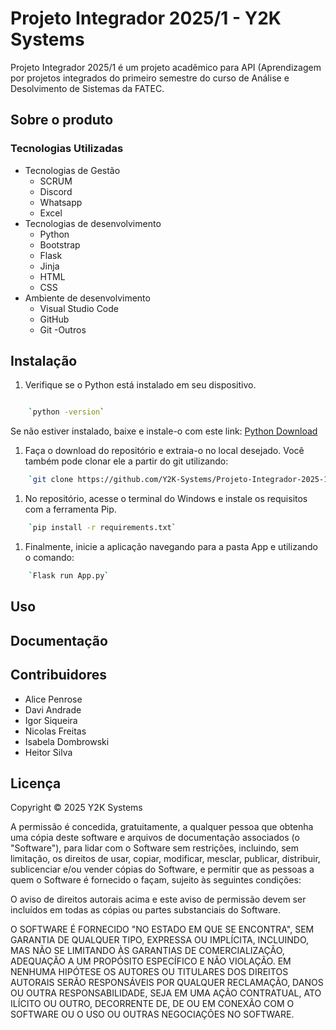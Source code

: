 # Projeto Integrador 2025/1 - Y2K Systems

Projeto Integrador 2025/1 é um projeto acadêmico para API (Aprendizagem por projetos integrados do primeiro semestre do curso de Análise e Desolvimento de Sistemas da FATEC.
## Sobre o produto

### Tecnologias Utilizadas

- Tecnologias de Gestão
  - SCRUM
  - Discord
  - Whatsapp
  - Excel
- Tecnologias de desenvolvimento
  - Python
  - Bootstrap
  - Flask
  - Jinja
  - HTML
  - CSS
- Ambiente de desenvolvimento
  - Visual Studio Code
  - GitHub
  - Git
-Outros

## Instalação

1. Verifique se o Python está instalado em seu dispositivo.
```sh

    `python -version`
```
  Se não estiver instalado, baixe e instale-o com este link: [Python Download](https://www.python.org/downloads/)

1. Faça o download do repositório e extraia-o no local desejado. Você também pode clonar ele a partir do git utilizando:
```sh
    `git clone https://github.com/Y2K-Systems/Projeto-Integrador-2025-1.git`
```
1. No repositório, acesse o terminal do Windows e instale os requisitos com a ferramenta Pip.
```sh
    `pip install -r requirements.txt`
```
1. Finalmente, inicie a aplicação navegando para a pasta App e utilizando o comando:
```sh
    `Flask run App.py`
```
## Uso


## Documentação

## Contribuidores

 - Alice Penrose
 - Davi Andrade
 - Igor Siqueira
 - Nicolas Freitas
 - Isabela Dombrowski
 - Heitor Silva

## Licença

Copyright © 2025 Y2K Systems

A permissão é concedida, gratuitamente, a qualquer pessoa que obtenha uma cópia deste software e arquivos de documentação associados (o "Software"), para lidar com o Software sem restrições, incluindo, sem limitação, os direitos de usar, copiar, modificar, mesclar, publicar, distribuir, sublicenciar e/ou vender cópias do Software, e permitir que as pessoas a quem o Software é fornecido o façam, sujeito às seguintes condições:

O aviso de direitos autorais acima e este aviso de permissão devem ser incluídos em todas as cópias ou partes substanciais do Software.

O SOFTWARE É FORNECIDO "NO ESTADO EM QUE SE ENCONTRA", SEM GARANTIA DE QUALQUER TIPO, EXPRESSA OU IMPLÍCITA, INCLUINDO, MAS NÃO SE LIMITANDO ÀS GARANTIAS DE COMERCIALIZAÇÃO, ADEQUAÇÃO A UM PROPÓSITO ESPECÍFICO E NÃO VIOLAÇÃO. EM NENHUMA HIPÓTESE OS AUTORES OU TITULARES DOS DIREITOS AUTORAIS SERÃO RESPONSÁVEIS POR QUALQUER RECLAMAÇÃO, DANOS OU OUTRA RESPONSABILIDADE, SEJA EM UMA AÇÃO CONTRATUAL, ATO ILÍCITO OU OUTRO, DECORRENTE DE, DE OU EM CONEXÃO COM O SOFTWARE OU O USO OU OUTRAS NEGOCIAÇÕES NO SOFTWARE. 
